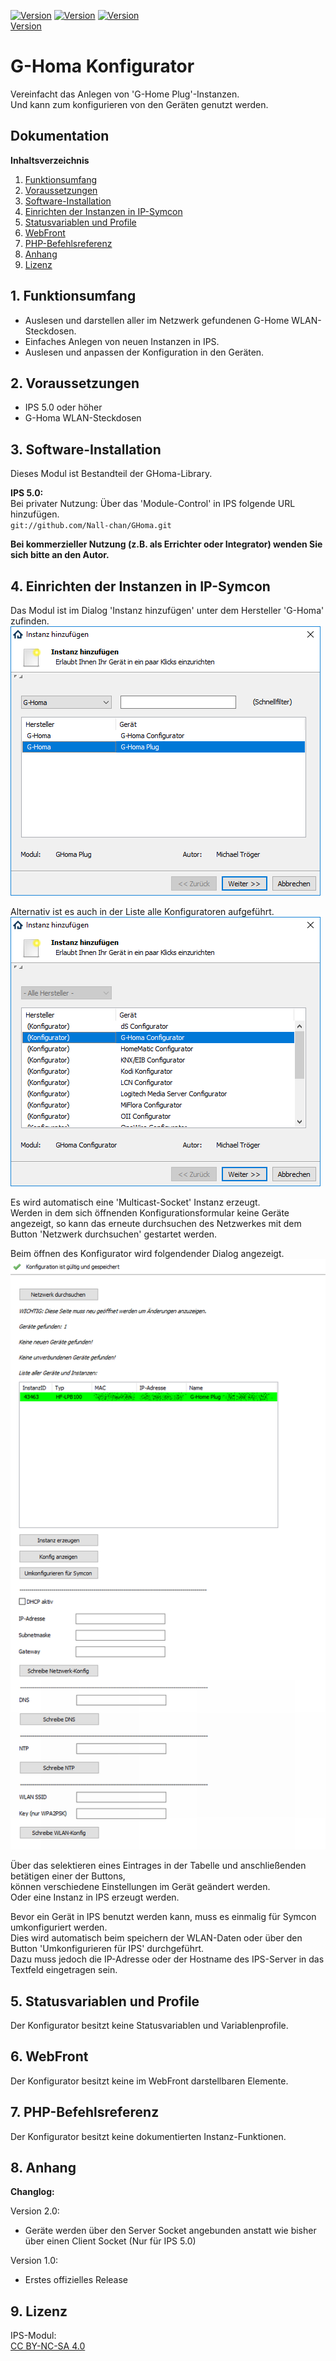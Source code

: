 [![Version](https://img.shields.io/badge/Symcon-PHPModul-red.svg)](https://www.symcon.de/service/dokumentation/entwicklerbereich/sdk-tools/sdk-php/)
[![Version](https://img.shields.io/badge/Modul%20Version-2.00-blue.svg)]()
[![Version](https://img.shields.io/badge/License-CC%20BY--NC--SA%204.0-green.svg)](https://creativecommons.org/licenses/by-nc-sa/4.0/)  
[Version](https://img.shields.io/badge/Symcon%20Version-5.0%20%3E-green.svg)

# G-Homa Konfigurator  
Vereinfacht das Anlegen von 'G-Home Plug'-Instanzen.  
Und kann zum konfigurieren von den Geräten genutzt werden.  

## Dokumentation

**Inhaltsverzeichnis**

1. [Funktionsumfang](#1-funktionsumfang)  
2. [Voraussetzungen](#2-voraussetzungen)  
3. [Software-Installation](#3-software-installation) 
4. [Einrichten der Instanzen in IP-Symcon](#4-einrichten-der-instanzen-in-ip-symcon)
5. [Statusvariablen und Profile](#5-statusvariablen-und-profile)
6. [WebFront](#6-webfront)
7. [PHP-Befehlsreferenz](#7-php-befehlsreferenz) 
8. [Anhang](#8-anhang)  
9. [Lizenz](#9-lizenz)

## 1. Funktionsumfang

 - Auslesen und darstellen aller im Netzwerk gefundenen G-Home WLAN-Steckdosen.  
 - Einfaches Anlegen von neuen Instanzen in IPS.  
 - Auslesen und anpassen der Konfiguration in den Geräten.  

## 2. Voraussetzungen

 - IPS 5.0 oder höher  
 - G-Homa WLAN-Steckdosen  

## 3. Software-Installation

 Dieses Modul ist Bestandteil der GHoma-Library.

**IPS 5.0:**  
   Bei privater Nutzung: Über das 'Module-Control' in IPS folgende URL hinzufügen.  
    `git://github.com/Nall-chan/GHoma.git`  

   **Bei kommerzieller Nutzung (z.B. als Errichter oder Integrator) wenden Sie sich bitte an den Autor.**  

## 4. Einrichten der Instanzen in IP-Symcon

Das Modul ist im Dialog 'Instanz hinzufügen' unter dem Hersteller 'G-Homa' zufinden.  
![Instanz hinzufügen](../imgs/add1.png)  

Alternativ ist es auch in der Liste alle Konfiguratoren aufgeführt.  
![Instanz hinzufügen](../imgs/add2.png)  

Es wird automatisch eine 'Multicast-Socket' Instanz erzeugt.  
Werden in dem sich öffnenden Konfigurationsformular keine Geräte angezeigt, so kann das erneute durchsuchen des Netzwerkes mit dem Button 'Netzwerk durchsuchen' gestartet werden.  

Beim öffnen des Konfigurator wird folgendender Dialog angezeigt.  
![Konfigurator](../imgs/conf.png)  

Über das selektieren eines Eintrages in der Tabelle und anschließenden betätigen einer der Buttons,  
können verschiedene Einstellungen im Gerät geändert werden.  
Oder eine Instanz in IPS erzeugt werden.  

Bevor ein Gerät in IPS benutzt werden kann, muss es einmalig für Symcon umkonfiguriert werden.  
Dies wird automatisch beim speichern der WLAN-Daten oder über den Button 'Umkonfigurieren für IPS' durchgeführt.  
Dazu muss jedoch die IP-Adresse oder der Hostname des IPS-Server in das Textfeld eingetragen sein.  

## 5. Statusvariablen und Profile

Der Konfigurator besitzt keine Statusvariablen und Variablenprofile.  

## 6. WebFront

Der Konfigurator besitzt keine im WebFront darstellbaren Elemente.  

## 7. PHP-Befehlsreferenz

Der Konfigurator besitzt keine dokumentierten Instanz-Funktionen.  

## 8. Anhang

**Changlog:**  

Version 2.0:  
 - Geräte werden über den Server Socket angebunden anstatt wie bisher über einen Client Socket (Nur für IPS 5.0)  

Version 1.0:  
 - Erstes offizielles Release  

## 9. Lizenz

  IPS-Modul:  
  [CC BY-NC-SA 4.0](https://creativecommons.org/licenses/by-nc-sa/4.0/)  
